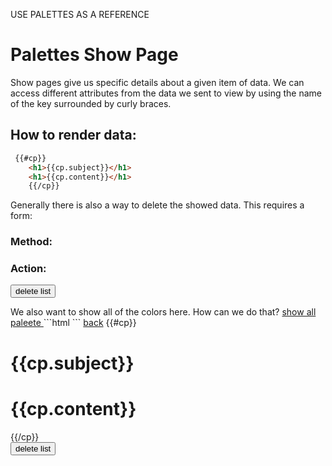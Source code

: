 USE PALETTES AS A REFERENCE
# Palettes Show Page

Show pages give us specific details about a given item of data. We can access different attributes from the data we sent to view by using the name of the key surrounded by curly braces. 

## How to render data:
```html
 {{#cp}}
    <h1>{{cp.subject}}</h1>
    <h1>{{cp.content}}</h1>
    {{/cp}}
```

Generally there is also a way to delete the showed data. This requires a form:

### Method: 
### Action:
 <form action="/color/{{id}}?_method=DELETE" method="POST">
      <button type="submit">delete list</button>
    </form>
We also want to show all of the colors here. How can we do that?
<a href="/palette">show all paleete </a>
```html 
```


<body>  <a href="/color">back</a>
    {{#cp}}
    <h1>{{cp.subject}}</h1>
    <h1>{{cp.content}}</h1>
    {{/cp}}
    <form action="/color/{{id}}?_method=DELETE" method="POST">
      <button type="submit">delete list</button>
    </form>
  